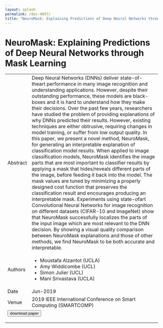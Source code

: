 ```yaml
---
layout: splash
permalink: /doc-4057/
title: "NeuroMask: Explaining Predictions of Deep Neural Networks through Mask Learning"
---
```


# NeuroMask: Explaining Predictions of Deep Neural Networks through Mask Learning

<table>
    <tbody>
    <tr>
        <td>Abstract</td>
        <td>Deep Neural Networks (DNNs) deliver state-of-theart performance in many image recognition and understanding applications. However, despite their outstanding performance, these models are black-boxes and it is hard to understand how they make their decisions. Over the past few years, researchers have studied the problem of providing explanations of why DNNs predicted their results. However, existing techniques are either obtrusive, requiring changes in model training, or suffer from low output quality. In this paper, we present a novel method, NeuroMask, for generating an interpretable explanation of classification model results. When applied to image classification models, NeuroMask identifies the image parts that are most important to classifier results by applying a mask that hides/reveals different parts of the image, before feeding it back into the model. The mask values are tuned by minimizing a properly designed cost function that preserves the classification result and encourages producing an interpretable mask. Experiments using state-ofart Convolutional Neural Networks for image recognition on different datasets (CIFAR-10 and ImageNet) show that NeuroMask successfully localizes the parts of the input image which are most relevant to the DNN decision. By showing a visual quality comparison between NeuroMask explanations and those of other methods, we find NeuroMask to be both accurate and interpretable.</td>
    </tr>
    <tr>
        <td>Authors</td>
        <td>
            <ul>
                <li>Moustafa Alzantot (UCLA)</li>
                <li>Amy Widdicombe (UCL)</li>
                <li>Simon Julier (UCL)</li>
                <li>Mani Srivastava (UCLA)</li>
            </ul>
        </td>
    </tr>
    <tr>
        <td>Date</td>
        <td>Jun-2019</td>
    </tr>
    <tr>
        <td>Venue</td>
        <td>2019 IEEE International Conference on Smart Computing (SMARTCOMP)</td>
    </tr>
        <tr>
            <td colspan="2">
                <form method="get" action="https://ibm.box.com/v/doc-4057-paper">
                    <button type="submit">download paper</button>
                </form>
            </td>
        </tr>
    </tbody>
</table>
